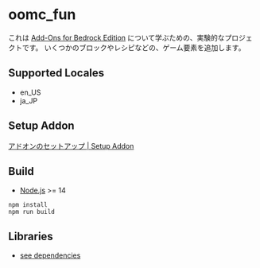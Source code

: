 # oomc_fun

これは [Add-Ons for Bedrock Edition](https://www.minecraft.net/addons/) について学ぶための、実験的なプロジェクトです。
いくつかのブロックやレシピなどの、ゲーム要素を追加します。

## Supported Locales

- en_US
- ja_JP

## Setup Addon

[アドオンのセットアップ | Setup Addon](docs/setup_addon.md)

## Build

- [Node.js](https://nodejs.org/) >= 14

```
npm install
npm run build
```

## Libraries

- [see dependencies](./package.json)
